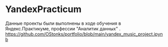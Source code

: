 # YandexPracticum
Данные проекты были выполнены в ходе обучения в Яндекс.Практикуме, профессии "Аналитик данных" .
https://github.com/OStonks/portfolio/blob/main/yandex_music_project.ipynb
